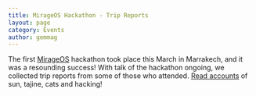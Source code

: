 ```yaml
---
title: MirageOS Hackathon - Trip Reports
layout: page
category: Events
author: gemmag
---
```


The first [MirageOS](/wiki/MirageOS "wikilink") hackathon took place this
March in Marrakech, and it was a resounding success! With talk of the
hackathon ongoing, we collected trip reports from some of those who
attended. [Read accounts](/wiki/MirageOS_Hackathon "wikilink") of sun, tajine,
cats and hacking!
